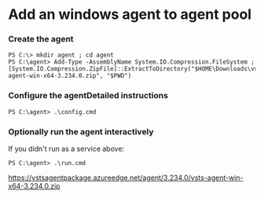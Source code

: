 # Add an windows agent to agent pool  


### Create the agent  

```  
PS C:\> mkdir agent ; cd agent
PS C:\agent> Add-Type -AssemblyName System.IO.Compression.FileSystem ; [System.IO.Compression.ZipFile]::ExtractToDirectory("$HOME\Downloads\vsts-agent-win-x64-3.234.0.zip", "$PWD")
```  

### Configure the agentDetailed instructions  

```
PS C:\agent> .\config.cmd  
```

### Optionally run the agent interactively  
If you didn't run as a service above:  

```
PS C:\agent> .\run.cmd 
```



https://vstsagentpackage.azureedge.net/agent/3.234.0/vsts-agent-win-x64-3.234.0.zip



